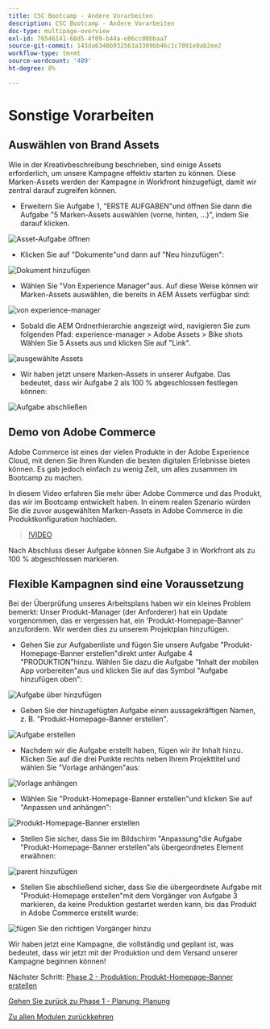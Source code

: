 ```yaml
---
title: CSC Bootcamp - Andere Vorarbeiten
description: CSC Bootcamp - Andere Vorarbeiten
doc-type: multipage-overview
exl-id: 76546141-68d5-4f09-b44a-e06cc08bbaa7
source-git-commit: 143da6340b932563a3309bb46c1c7091e0ab2ee2
workflow-type: tm+mt
source-wordcount: '489'
ht-degree: 0%

---
```


# Sonstige Vorarbeiten

## Auswählen von Brand Assets

Wie in der Kreativbeschreibung beschrieben, sind einige Assets erforderlich, um unsere Kampagne effektiv starten zu können. Diese Marken-Assets werden der Kampagne in Workfront hinzugefügt, damit wir zentral darauf zugreifen können.

- Erweitern Sie Aufgabe 1, &quot;ERSTE AUFGABEN&quot;und öffnen Sie dann die Aufgabe &quot;5 Marken-Assets auswählen (vorne, hinten, ...)&quot;, indem Sie darauf klicken.

![ Asset-Aufgabe öffnen](./images/wf-open-assets-task.png)

- Klicken Sie auf &quot;Dokumente&quot;und dann auf &quot;Neu hinzufügen&quot;:

![Dokument hinzufügen](./images/wf-add-new-doc.png)

- Wählen Sie &quot;Von Experience Manager&quot;aus. Auf diese Weise können wir Marken-Assets auswählen, die bereits in AEM Assets verfügbar sind:

![ von experience-manager](./images/wf-from-aem.png)

- Sobald die AEM Ordnerhierarchie angezeigt wird, navigieren Sie zum folgenden Pfad: experience-manager > Adobe Assets > Bike shots Wählen Sie 5 Assets aus und klicken Sie auf &quot;Link&quot;.

![ausgewählte Assets](./images/selected-assets.png)

- Wir haben jetzt unsere Marken-Assets in unserer Aufgabe. Das bedeutet, dass wir Aufgabe 2 als 100 % abgeschlossen festlegen können:

![Aufgabe abschließen](./images/wf-task-2-complete.png)


## Demo von Adobe Commerce

Adobe Commerce ist eines der vielen Produkte in der Adobe Experience Cloud, mit denen Sie Ihren Kunden die besten digitalen Erlebnisse bieten können. Es gab jedoch einfach zu wenig Zeit, um alles zusammen im Bootcamp zu machen.

In diesem Video erfahren Sie mehr über Adobe Commerce und das Produkt, das wir im Bootcamp entwickelt haben. In einem realen Szenario würden Sie die zuvor ausgewählten Marken-Assets in Adobe Commerce in die Produktkonfiguration hochladen.

>[!VIDEO](https://video.tv.adobe.com/v/3418945?quality=12&learn=on)

Nach Abschluss dieser Aufgabe können Sie Aufgabe 3 in Workfront als zu 100 % abgeschlossen markieren.

## Flexible Kampagnen sind eine Voraussetzung

Bei der Überprüfung unseres Arbeitsplans haben wir ein kleines Problem bemerkt: Unser Produkt-Manager (der Anforderer) hat ein Update vorgenommen, das er vergessen hat, ein &#39;Produkt-Homepage-Banner&#39; anzufordern.  Wir werden dies zu unserem Projektplan hinzufügen.

- Gehen Sie zur Aufgabenliste und fügen Sie unsere Aufgabe &quot;Produkt-Homepage-Banner erstellen&quot;direkt unter Aufgabe 4 &quot;PRODUKTION&quot;hinzu. Wählen Sie dazu die Aufgabe &quot;Inhalt der mobilen App vorbereiten&quot;aus und klicken Sie auf das Symbol &quot;Aufgabe hinzufügen oben&quot;:

![Aufgabe über ](./images/wf-add-task-above.png) hinzufügen

- Geben Sie der hinzugefügten Aufgabe einen aussagekräftigen Namen, z. B. &quot;Produkt-Homepage-Banner erstellen&quot;.

![Aufgabe erstellen](./images/wf-create-banner.png)

- Nachdem wir die Aufgabe erstellt haben, fügen wir ihr Inhalt hinzu. Klicken Sie auf die drei Punkte rechts neben Ihrem Projekttitel und wählen Sie &quot;Vorlage anhängen&quot;aus:

![Vorlage anhängen](./images/wf-attach-template.png)

- Wählen Sie &quot;Produkt-Homepage-Banner erstellen&quot;und klicken Sie auf &quot;Anpassen und anhängen&quot;:

![Produkt-Homepage-Banner erstellen](./images/wf-homepage-banner.png)

- Stellen Sie sicher, dass Sie im Bildschirm &quot;Anpassung&quot;die Aufgabe &quot;Produkt-Homepage-Banner erstellen&quot;als übergeordnetes Element erwähnen:

![parent](./images/wf-create-banner-parent.png) hinzufügen

- Stellen Sie abschließend sicher, dass Sie die übergeordnete Aufgabe mit &quot;Produkt-Homepage erstellen&quot;mit dem Vorgänger von Aufgabe 3 markieren, da keine Produktion gestartet werden kann, bis das Produkt in Adobe Commerce erstellt wurde:

![fügen Sie den richtigen Vorgänger hinzu](./images/wf-predecessor.png)

Wir haben jetzt eine Kampagne, die vollständig und geplant ist, was bedeutet, dass wir jetzt mit der Produktion und dem Versand unserer Kampagne beginnen können!


Nächster Schritt: [Phase 2 - Produktion: Produkt-Homepage-Banner erstellen](../production/banner.md)

[Gehen Sie zurück zu Phase 1 - Planung: Planung](./planning.md)

[Zu allen Modulen zurückkehren](../../overview.md)
